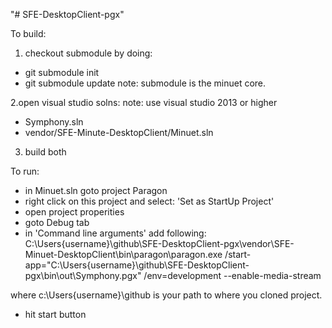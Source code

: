 "# SFE-DesktopClient-pgx" 

To build:

1. checkout submodule by doing:
- git submodule init
- git submodule update
note: submodule is the minuet core.

2.open visual studio solns:
note: use visual studio 2013 or higher
- Symphony.sln
- vendor/SFE-Minute-DesktopClient/Minuet.sln

3. build both

To run:
- in Minuet.sln goto project Paragon
- right click on this project and select: 'Set as StartUp Project'
- open project properities
- goto Debug tab
- in 'Command line arguments' add following:
C:\Users\{username}\github\SFE-DesktopClient-pgx\vendor\SFE-Minuet-DesktopClient\bin\paragon\paragon.exe /start-app="C:\Users\{username}\github\SFE-DesktopClient-pgx\bin\out\Symphony.pgx" /env=development --enable-media-stream

where c:\Users\{username}\github is your path to where you cloned project.
- hit start button


